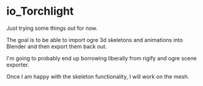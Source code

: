 # io_Torchlight
Just trying some things out for now.

The goal is to be able to import ogre 3d skeletons and animations into Blender and then export them back out.

I'm going to probably end up borrowing liberally from rigify and ogre scene exporter.

Once I am happy with the skeleton functionality, I will work on the mesh.


